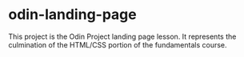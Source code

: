 # odin-landing-page

This project is the Odin Project landing page lesson.  It represents the culmination of the HTML/CSS portion of the fundamentals course.